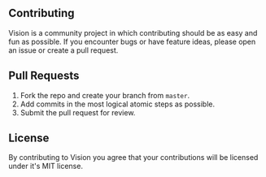 ## Contributing

Vision is a community project in which contributing should be as easy and fun as possible. If you encounter bugs or have feature ideas, please open an issue or create a pull request.

## Pull Requests

1. Fork the repo and create your branch from `master`.
2. Add commits in the most logical atomic steps as possible.
3. Submit the pull request for review.

## License
By contributing to Vision you agree that your contributions will be licensed under it's MIT license.
